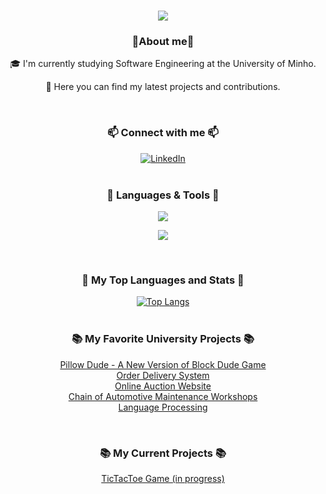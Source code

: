 <h1 align="center">
    <img src="https://readme-typing-svg.herokuapp.com/?font=Bungee&size=30&center=true&vCenter=true&width=500&color=97BDB7&height=70&duration=4000&lines=Hello,+I'm+Margarida!👋;" />
</h1>

<h3 align=center>🔹About me🔹</h3>
<p align=center>
🎓 I'm currently studying Software Engineering at the University of Minho.
<p align=center>
🎯 Here you can find my latest projects and contributions.

<br><h3 align="center">📫 Connect with me 📫</h3>
<p align=center>
<a href="https://linkedin.com/in/margarida-sousa-pimenta-021911273">
    <img src="https://img.shields.io/badge/LinkedIn-%230077B5.svg?logo=linkedin&logoColor=white" alt="LinkedIn"><br>
</a><br>

<h3 align="center">📖 Languages & Tools 📖</h3>
<p align="center"> 
<img src="https://skillicons.dev/icons?i=html,python,javascript,c,css,java,mysql,haskell,cs,cpp,matlab"/>
<p align="center"> <img src="https://skillicons.dev/icons?i=linux,vscode,visualstudio,github,figma,cmake,gitlab,windows,powershell"/><br>

 <br><h3 align=center>📌 My Top Languages and Stats 📌</h3>
 <p align=center>
    <a href="https://github.com/amargaridaspimenta">
        <img src="https://github-readme-stats.vercel.app/api/top-langs/?username=amargaridaspimenta&layout=compact&include_all_commits=true&theme=github_dark" alt="Top Langs"><br>    
    </a><br>

<h3 align=center>📚 My Favorite University Projects 📚</h3>
<p align="center">
    <a href="https://github.com/amargaridaspimenta/LI1">Pillow Dude - A New Version of Block Dude Game</a><br>
    <a href="https://github.com/amargaridaspimenta/IA">Order Delivery System</a><br>
    <a href="https://github.com/amargaridaspimenta/LI42024">Online Auction Website</a><br>
    <a href="https://github.com/amargaridaspimenta/DSS">Chain of Automotive Maintenance Workshops</a><br>
    <a href="https://github.com/amargaridaspimenta/PL2024">Language Processing</a>
</p><br>

<h3 align=center>📚 My Current Projects 📚</h3>
<p align="center">
    <a href="https://github.com/amargaridaspimenta/TicTacToe">TicTacToe Game (in progress)</a><br>
</p>


